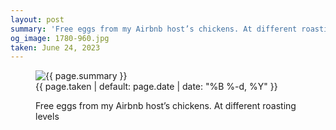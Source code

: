 ```yaml
---
layout: post
summary: 'Free eggs from my Airbnb host’s chickens. At different roasting levels'
og_image: 1780-960.jpg
taken: June 24, 2023
---
```


<figure class="post">
<img alt="{{ page.summary }}" sizes="(min-width: 700px) 50vw, calc(100vw - 2rem)" src="{{ site.assets_url }}/1780-480.jpg" srcset="{{ site.assets_url }}/1780-240.jpg 240w, {{ site.assets_url }}/1780-480.jpg 480w, {{ site.assets_url }}/1780-720.jpg 720w, {{ site.assets_url }}/1780-960.jpg 960w"/>
<figcaption>
<time>{{ page.taken | default: page.date | date: "%B %-d, %Y" }}</time>
<p>Free eggs from my Airbnb host’s chickens. At different roasting levels</p>
</figcaption>
</figure>
